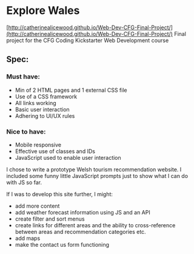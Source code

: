 # Explore Wales
[http://catherinealicewood.github.io/Web-Dev-CFG-Final-Project/](http://catherinealicewood.github.io/Web-Dev-CFG-Final-Project/)
Final project for the CFG Coding Kickstarter Web Development course
## Spec:

### Must have:
- Min of 2 HTML pages and 1 external CSS file
- Use of a CSS framework
- All links working
- Basic user interaction
- Adhering to UI/UX rules

### Nice to have:
- Mobile responsive
- Effective use of classes and IDs
- JavaScript used to enable user interaction

I chose to write a prototype Welsh tourism recommendation website. I included some funny little JavaScript prompts just to show what I can do with JS so far.

If I was to develop this site further, I might:
- add more content
- add weather forecast information using JS and an API
- create filter and sort menus
- create links for different areas and the ability to cross-reference between areas and recommendation categories etc.
- add maps
- make the contact us form functioning
